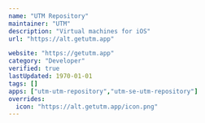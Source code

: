 ```yaml
---
name: "UTM Repository"
maintainer: "UTM"
description: "Virtual machines for iOS"
url: "https://alt.getutm.app"

website: "https://getutm.app"
category: "Developer"
verified: true
lastUpdated: 1970-01-01
tags: []
apps: ["utm-utm-repository","utm-se-utm-repository"]
overrides:
  icon: "https://alt.getutm.app/icon.png"
---
```

